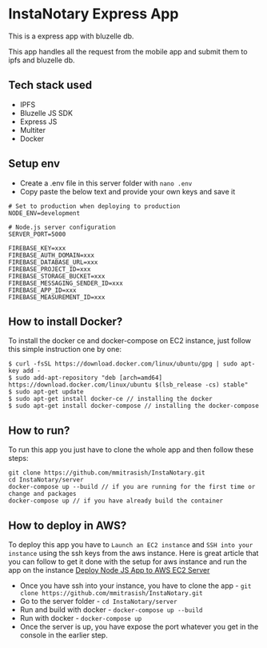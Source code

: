 # InstaNotary Express App

This is a express app with bluzelle db.

This app handles all the request from the mobile app and submit them to ipfs and bluzelle db.

## Tech stack used
- IPFS
- Bluzelle JS SDK
- Express JS
- Multiter
- Docker

## Setup env

- Create a .env file in this server folder with `nano .env`
- Copy paste the below text and provide your own keys and save it
```
# Set to production when deploying to production
NODE_ENV=development

# Node.js server configuration
SERVER_PORT=5000

FIREBASE_KEY=xxx
FIREBASE_AUTH_DOMAIN=xxx
FIREBASE_DATABASE_URL=xxx
FIREBASE_PROJECT_ID=xxx
FIREBASE_STORAGE_BUCKET=xxx
FIREBASE_MESSAGING_SENDER_ID=xxx
FIREBASE_APP_ID=xxx
FIREBASE_MEASUREMENT_ID=xxx
```

## How to install Docker?

To install the docker ce and docker-compose on EC2 instance, just follow this simple instruction one by one:
```
$ curl -fsSL https://download.docker.com/linux/ubuntu/gpg | sudo apt-key add -
$ sudo add-apt-repository "deb [arch=amd64] https://download.docker.com/linux/ubuntu $(lsb_release -cs) stable"
$ sudo apt-get update
$ sudo apt-get install docker-ce // installing the docker
$ sudo apt-get install docker-compose // installing the docker-compose
```

## How to run?

To run this app you just have to clone the whole app and then follow these steps:
```
git clone https://github.com/mmitrasish/InstaNotary.git
cd InstaNotary/server
docker-compose up --build // if you are running for the first time or change and packages
docker-compose up // if you have already build the container
```

## How to deploy in AWS?

To deploy this app you have to `Launch an EC2 instance` and `SSH into your instance` using the ssh keys from the aws instance. Here is great article that you can follow to get it done with the setup for aws instance and run the app on the instance [Deploy Node JS App to AWS EC2 Server](https://ourcodeworld.com/articles/read/977/how-to-deploy-a-node-js-application-on-aws-ec2-server)

- Once you have ssh into your instance, you have to clone the app - `git clone https://github.com/mmitrasish/InstaNotary.git`
- Go to the server folder - `cd InstaNotary/server`
- Run and build with docker - `docker-compose up --build`
- Run with docker - `docker-compose up`
- Once the server is up, you have expose the port whatever you get in the console in the earlier step.
